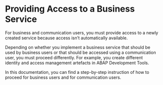 <!-- loioab87ca2c00fe4b6f9c0f73562fc271c6 -->

# Providing Access to a Business Service

For business and communication users, you must provide access to a newly created service because access isn’t automatically available.

Depending on whether you implement a business service that should be used by business users or that should be accessed using a communication user, you must proceed differently. For example, you create different identity and access management artefacts in ABAP Development Tools.

In this documentation, you can find a step-by-step instruction of how to proceed for business users and for communication users.


